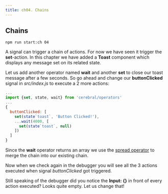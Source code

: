 ```yaml
---
title: ch04. Chains
---
```


## Chains

`npm run start:ch 04`

A signal can trigger a chain of actions. For now we have seen it trigger the **set**-action. In this chapter we have added a **Toast** component which displays any message set on its related state.

Let us add another operator named **wait** and another **set** to close our toast message after a few seconds. So go ahead and change our **buttonClicked** signal in *src/index.js* to execute a 2 more actions:
```js
...
import {set, state, wait} from 'cerebral/operators'
...
{
  buttonClicked: [
    set(state`toast`, 'Button Clicked!'),
    ...wait(4000, [
      set(state`toast`, null)
    ])
  ]
}
```

Since the **wait** operator returns an array we use the [spread operator](https://developer.mozilla.org/en-US/docs/Web/JavaScript/Reference/Operators/Spread_operator) to merge the chain into our existing chain.

Now when we check again in the debugger you will see all the 3 actions executed when signal *buttonClicked* got triggered.

Still speaking of the debugger did you notice the **Input: {}** in front of every action executed? Looks quite empty. Let us change that!
